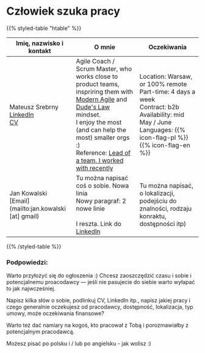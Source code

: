 
# Człowiek szuka pracy 

{{% styled-table "htable" %}}

| Imię, nazwisko i kontakt  | O mnie | Oczekiwania |
| ---        |    ----   | --- |
| Mateusz Srebrny<br>[LinkedIn](https://pl.linkedin.com/in/mateuszsrebrny)<br>[CV](https://srebrny.net/cv/mateusz_srebrny-cv-and-who-am-I.pdf) | Agile Coach / Scrum Master, who works close to product teams, inspriring them with [Modern Agile](http://modernagile.org) and [Dude's Law](https://twitter.com/YvesHanoulle/status/1025421506107637760/photo/1) mindset.<br> I enjoy the most (and can help the most) smaller orgs :)<br> Reference: [Lead of a team, I worked with recently](https://www.linkedin.com/in/netczuk/) | Location: Warsaw, or 100% remote<br>Part-time: 4 days a week<br> Contract: b2b<br> Availability: mid May / June<br> Languages: {{% icon-flag-pl %}} {{% icon-flag-en %}} |
| Jan Kowalski<br>[Email](mailto:jan.kowalski [at] gmail) | Tu można napisać coś o sobie. Nowa linia <br> Nowy paragraf: 2 nowe linie <br><br>I reszta. Link do [LinkedIn](https://pl.linkedin.com/in/mateuszsrebrny) | Tu można napisać, o lokalizacji, podejściu do znalności, rodzaju konraktu, dostępności itp)

{{% /styled-table %}}

### Podpowiedzi:

Warto przyłożyć się do ogłoszenia :) Chcesz zaoszczędzić czasu i sobie i potencjalnemu proacodawcy — jeśli nie pasujecie do siebie warto wyłapać to jak najwcześniej.

Napisz kilka słów o sobie, podlinkuj CV, LinkedIn itp., napisz jakiej pracy i czego generalnie oczekujesz od pracodawcy, dostępność, lokalizacja, typ umowy, może oczekiwania finansowe?

Warto też dać namiary na kogoś, kto pracował z Tobą i porozmawiałby z potencjalnym pracodawcą.

Możesz pisać po polsku i / lub po angielsku - jak wolisz :)
